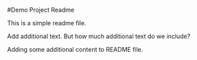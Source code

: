 #Demo Project Readme

This is a simple readme file.

Add additional text. But how much additional text do we include?

Adding some additional content to README file.
